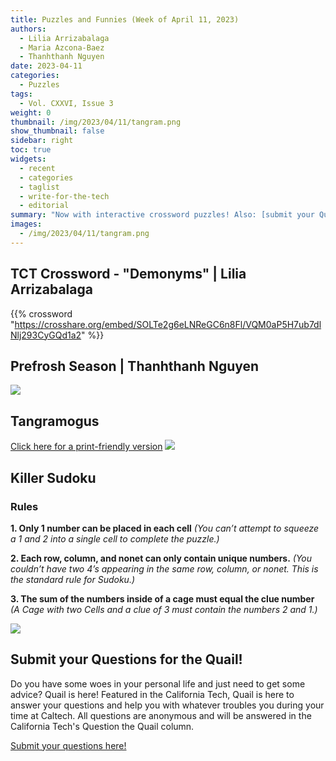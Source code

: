 ```yaml
---
title: Puzzles and Funnies (Week of April 11, 2023)
authors:
  - Lilia Arrizabalaga
  - Maria Azcona-Baez
  - Thanhthanh Nguyen
date: 2023-04-11
categories:
  - Puzzles
tags:
  - Vol. CXXVI, Issue 3
weight: 0
thumbnail: /img/2023/04/11/tangram.png
show_thumbnail: false
sidebar: right
toc: true
widgets:
  - recent
  - categories
  - taglist
  - write-for-the-tech
  - editorial
summary: "Now with interactive crossword puzzles! Also: [submit your Questions for the Quail!](https://forms.gle/2ykWsPFHgtYE3B6k6)"
images:
  - /img/2023/04/11/tangram.png
---
```


## TCT Crossword - "Demonyms" | Lilia Arrizabalaga
{{% crossword "https://crosshare.org/embed/SOLTe2g6eLNReGC6n8Fl/VQM0aP5H7ub7dlNlj293CyGQd1a2" %}}

## Prefrosh Season | Thanhthanh Nguyen
![](/img/2023/04/11/Thanhthanh_Comic.PNG)

## Tangramogus
[Click here for a print-friendly version](/img/2023/04/11/tangramogus.pdf)
![](/img/2023/04/11/tangram.png)

## Killer Sudoku
### Rules
**1. Only 1 number can be placed in each cell**
*(You can’t attempt to squeeze a 1 and 2 into a single cell to complete the puzzle.)*

**2. Each row, column, and nonet can only contain unique numbers.**
*(You couldn’t have two 4’s appearing in the same row, column, or nonet. This is the standard rule for Sudoku.)*

**3. The sum of the numbers inside of a cage must equal the clue number**
*(A Cage with two Cells and a clue of 3 must contain the numbers 2 and 1.)*

![](/img/2023/04/11/killer-sudoku.png)

## Submit your Questions for the Quail!
Do you have some woes in your personal life and just need to get some advice? Quail is here! Featured in the California Tech, Quail is here to answer your questions and help you with whatever troubles you during your time at Caltech. All questions are anonymous and will be answered in the California Tech's Question the Quail column.

[Submit your questions here!](https://forms.gle/2ykWsPFHgtYE3B6k6)